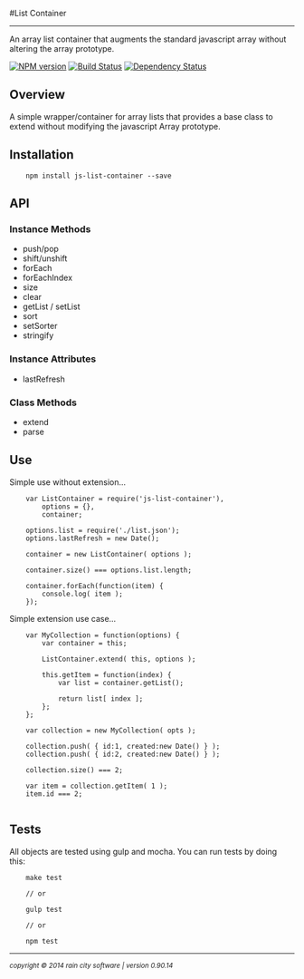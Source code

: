 #List Container
- - - 

An array list container that augments the standard javascript array without altering the array prototype.

[![NPM version](https://badge.fury.io/js/js-list-container.svg)](http://badge.fury.io/js/js-list-container) [![Build Status](https://travis-ci.org/darrylwest/js-list-container.svg?branch=master)](https://travis-ci.org/darrylwest/js-list-container) [![Dependency Status](https://david-dm.org/darrylwest/js-list-container.svg)](https://david-dm.org/darrylwest/js-list-container)

## Overview

A simple wrapper/container for array lists that provides a base class to extend without modifying the javascript Array prototype.

## Installation

~~~
	npm install js-list-container --save
~~~

## API

### Instance Methods
* push/pop
* shift/unshift
* forEach
* forEachIndex
* size
* clear
* getList / setList
* sort
* setSorter
* stringify

### Instance Attributes

* lastRefresh

### Class Methods

* extend
* parse

## Use

Simple use without extension...

~~~
	var ListContainer = require('js-list-container'),
		options = {},
		container;
		
	options.list = require('./list.json');
	options.lastRefresh = new Date();
	
	container = new ListContainer( options );
	
	container.size() === options.list.length;
	
	container.forEach(function(item) {
		console.log( item );
	});
~~~

Simple extension use case...

~~~
	var MyCollection = function(options) {
		var container = this;
		
		ListContainer.extend( this, options );
		
		this.getItem = function(index) {
			var list = container.getList();
			
			return list[ index ];
		};
	};

	var collection = new MyCollection( opts );
	
	collection.push( { id:1, created:new Date() } );
	collection.push( { id:2, created:new Date() } );
	
	collection.size() === 2;
	
	var item = collection.getItem( 1 );
	item.id === 2;
	
~~~


## Tests

All objects are tested using gulp and mocha.  You can run tests by doing this:

~~~
	make test

    // or

    gulp test

    // or

    npm test
~~~

- - -
<p><small><em>copyright © 2014 rain city software | version 0.90.14</em></small></p>
